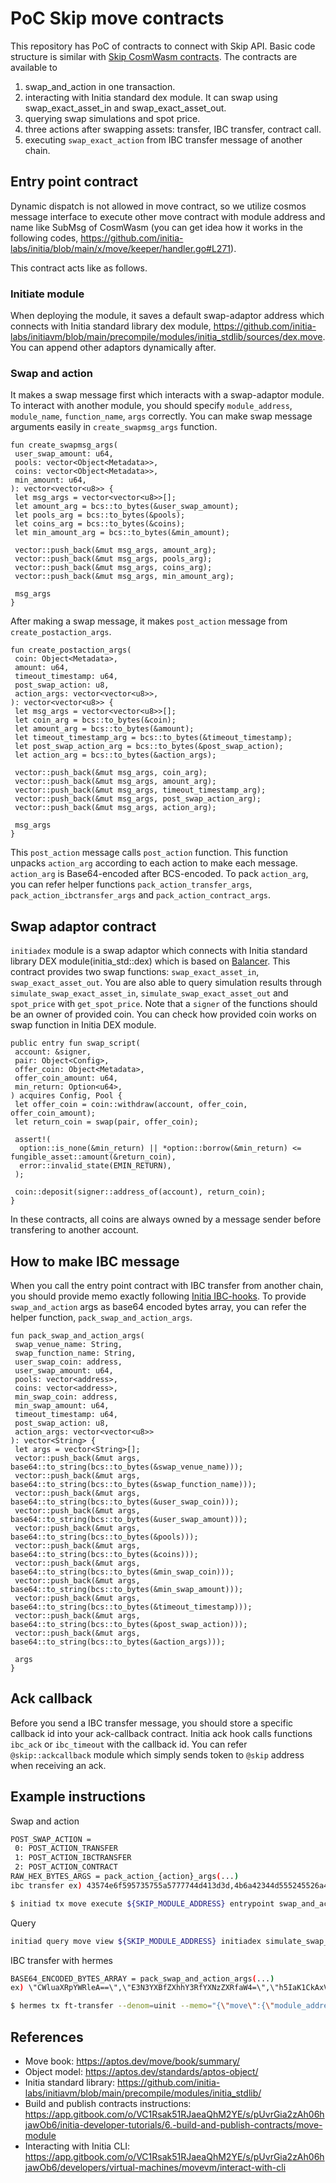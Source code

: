 PoC Skip move contracts
=============

This repository has PoC of contracts to connect with Skip API. Basic code structure is similar with [Skip CosmWasm contracts](https://github.com/skip-mev/skip-api-contracts).
The contracts are available to

1. swap_and_action in one transaction.
2. interacting with Initia standard dex module. It can swap using swap_exact_asset_in and swap_exact_asset_out.
3. querying swap simulations and spot price.
4. three actions after swapping assets: transfer, IBC transfer, contract call.
5. executing `swap_exact_action` from IBC transfer message of another chain.

Entry point contract
-------------

Dynamic dispatch is not allowed in move contract, so we utilize cosmos message interface to execute other move contract with module address and name like SubMsg of CosmWasm (you can get idea how it works in the following codes, <https://github.com/initia-labs/initia/blob/main/x/move/keeper/handler.go#L271>).

This contract acts like as follows.

### Initiate module

When deploying the module, it saves a default swap-adaptor address which connects with Initia standard library dex module, <https://github.com/initia-labs/initiavm/blob/main/precompile/modules/initia_stdlib/sources/dex.move>. You can append other adaptors dynamically after.

### Swap and action

It makes a swap message first which interacts with a swap-adaptor module. To interact with another module, you should specify `module_address`, `module_name`, `function_name`, `args` correctly. You can make swap message arguments easily in `create_swapmsg_args` function.

```move
fun create_swapmsg_args(
 user_swap_amount: u64,
 pools: vector<Object<Metadata>>,
 coins: vector<Object<Metadata>>,
 min_amount: u64,
): vector<vector<u8>> {
 let msg_args = vector<vector<u8>>[];
 let amount_arg = bcs::to_bytes(&user_swap_amount);
 let pools_arg = bcs::to_bytes(&pools);
 let coins_arg = bcs::to_bytes(&coins);
 let min_amount_arg = bcs::to_bytes(&min_amount);

 vector::push_back(&mut msg_args, amount_arg);
 vector::push_back(&mut msg_args, pools_arg);
 vector::push_back(&mut msg_args, coins_arg);
 vector::push_back(&mut msg_args, min_amount_arg);

 msg_args
}
```

After making a swap message, it makes `post_action` message from `create_postaction_args`.

```move
fun create_postaction_args(
 coin: Object<Metadata>,
 amount: u64,
 timeout_timestamp: u64,
 post_swap_action: u8,
 action_args: vector<vector<u8>>,
): vector<vector<u8>> {
 let msg_args = vector<vector<u8>>[];
 let coin_arg = bcs::to_bytes(&coin);
 let amount_arg = bcs::to_bytes(&amount);
 let timeout_timestamp_arg = bcs::to_bytes(&timeout_timestamp);
 let post_swap_action_arg = bcs::to_bytes(&post_swap_action);
 let action_arg = bcs::to_bytes(&action_args);

 vector::push_back(&mut msg_args, coin_arg);
 vector::push_back(&mut msg_args, amount_arg);
 vector::push_back(&mut msg_args, timeout_timestamp_arg);
 vector::push_back(&mut msg_args, post_swap_action_arg);
 vector::push_back(&mut msg_args, action_arg);

 msg_args
}
```

This `post_action` message calls `post_action` function. This function unpacks `action_arg` according to each action to make each message. `action_arg` is Base64-encoded after BCS-encoded. To pack `action_arg`, you can refer helper functions `pack_action_transfer_args`, `pack_action_ibctransfer_args` and `pack_action_contract_args`.

Swap adaptor contract
-------------

`initiadex` module is a swap adaptor which connects with Initia standard library DEX module(initia_std::dex) which is based on [Balancer](https://balancer.fi/whitepaper.pdf). This contract provides two swap functions: `swap_exact_asset_in`, `swap_exact_asset_out`. You are also able to query simulation results through `simulate_swap_exact_asset_in`, `simulate_swap_exact_asset_out` and `spot_price` with `get_spot_price`. Note that a `signer` of the functions should be an owner of provided coin. You can check how provided coin works on swap function in Initia DEX module.

```move
public entry fun swap_script(
 account: &signer,
 pair: Object<Config>,
 offer_coin: Object<Metadata>,
 offer_coin_amount: u64,
 min_return: Option<u64>,
) acquires Config, Pool {
 let offer_coin = coin::withdraw(account, offer_coin, offer_coin_amount);
 let return_coin = swap(pair, offer_coin);

 assert!(
  option::is_none(&min_return) || *option::borrow(&min_return) <= fungible_asset::amount(&return_coin),
  error::invalid_state(EMIN_RETURN),
 );

 coin::deposit(signer::address_of(account), return_coin);
}
```

In these contracts, all coins are always owned by a message sender before transfering to another account.

How to make IBC message
-------------

When you call the entry point contract with IBC transfer from another chain, you should provide memo exactly following [Initia IBC-hooks](https://github.com/initia-labs/initia/tree/main/x/move/ibc-middleware). To provide `swap_and_action` args as base64 encoded bytes array, you can refer the helper function, `pack_swap_and_action_args`.

```move
fun pack_swap_and_action_args(
 swap_venue_name: String,
 swap_function_name: String,
 user_swap_coin: address,
 user_swap_amount: u64,
 pools: vector<address>,
 coins: vector<address>,
 min_swap_coin: address,
 min_swap_amount: u64,
 timeout_timestamp: u64,
 post_swap_action: u8,
 action_args: vector<vector<u8>>
): vector<String> {
 let args = vector<String>[];
 vector::push_back(&mut args, base64::to_string(bcs::to_bytes(&swap_venue_name)));
 vector::push_back(&mut args, base64::to_string(bcs::to_bytes(&swap_function_name)));
 vector::push_back(&mut args, base64::to_string(bcs::to_bytes(&user_swap_coin)));
 vector::push_back(&mut args, base64::to_string(bcs::to_bytes(&user_swap_amount)));
 vector::push_back(&mut args, base64::to_string(bcs::to_bytes(&pools)));
 vector::push_back(&mut args, base64::to_string(bcs::to_bytes(&coins)));
 vector::push_back(&mut args, base64::to_string(bcs::to_bytes(&min_swap_coin)));
 vector::push_back(&mut args, base64::to_string(bcs::to_bytes(&min_swap_amount)));
 vector::push_back(&mut args, base64::to_string(bcs::to_bytes(&timeout_timestamp)));
 vector::push_back(&mut args, base64::to_string(bcs::to_bytes(&post_swap_action)));
 vector::push_back(&mut args, base64::to_string(bcs::to_bytes(&action_args)));
 
 args
}
```

Ack callback
-------------

Before you send a IBC transfer message, you should store a specific callback id into your ack-callback contract. Initia ack hook calls functions `ibc_ack` or `ibc_timeout` with the callback id. You can refer `@skip::ackcallback` module which simply sends token to `@skip` address when receiving an ack.

Example instructions
-------------

Swap and action

```bash
POST_SWAP_ACTION = 
 0: POST_ACTION_TRANSFER
 1: POST_ACTION_IBCTRANSFER
 2: POST_ACTION_CONTRACT
RAW_HEX_BYTES_ARGS = pack_action_{action}_args(...)
ibc transfer ex) 43574e6f595735755a5777744d413d3d,4b6a42344d555245526a4646516b4935517a49334f5459334e5452465154464551555243524556464f544579515549334f544e44526a59304e773d3d,41414141414141414141413d,32424941414141414141413d,41413d3d

$ initiad tx move execute ${SKIP_MODULE_ADDRESS} entrypoint swap_and_action --args "string:initiadex string:swap_exact_asset_in address:${USER_SWAP_COIN_METADATA} u64:${USER_SWAP_COIN_AMOUNT} vector<address>:${PAIR_METADATA} vector<address>:${COIN_1_METADATA},${COIN_2_METADATA} address:${MIN_SWAP_COIN_METADATA} u64:${MIN_SWAP_COIN_AMOUNT} u64:${TIMEOUT_TIMESTAMP} u8:${POST_SWAP_ACTION} vector<raw_hex>:${RAW_HEX_BYTES_ARGS}" --from=node0 --gas=auto --gas-adjustment 1.5 --gas-prices 0.15uinit --chain-id=localnet
```

Query

```bash
initiad query move view ${SKIP_MODULE_ADDRESS} initiadex simulate_swap_exact_asset_in --args "u64:${SWAP_AMOUNT} vector<address>:${PAIR_METADATA} vector<address>:${COIN_1_METADATA},${COIN_2_METADATA}"
```

IBC transfer with hermes

```bash
BASE64_ENCODED_BYTES_ARRAY = pack_swap_and_action_args(...)
ex) \"CWluaXRpYWRleA==\",\"E3N3YXBfZXhhY3RfYXNzZXRfaW4=\",\"h5IaK1CkAxVs+K+tdo/W394muRPi7kYLEBXl9+8XVdA=\",\"ECcAAAAAAAA=\",\"ASqe+Vd8X7NtKZHZ+6nLZe2Ls/SbFxkCGtMtzxwYZxTd\",\"AoeSGitQpAMVbPivrXaP1t/eJrkT4u5GCxAV5ffvF1XQjkczvavPfUr8PRTw3UbJv1L7D86eS5lsk54ZW4vIkdk=\",\"jkczvavPfUr8PRTw3UbJv1L7D86eS5lsk54ZW4vIkdk=\",\"ZAAAAAAAAAA=\",\"wNHzDUbCsBc=\",\"AA==\",\"ASxBQUFBQUFBQUFBQUFBQUFBMjVMbVMxeFJxTzNLRXdOTlFTZ0dJZ3NBWStFPQ==\"

$ hermes tx ft-transfer --denom=uinit --memo="{\"move\":{\"module_address\":\"${SKIP_MODULE_ADDRESS}\",\"module_name\":\"entrypoint\",\"function_name\":\"swap_and_action\",\"type_args\":[],\"args\":[${BASE64_ENCODED_BYTES_ARRAY}]}}" --amount=10000 --dst-chain=localnet --src-chain=localnet1 --src-channel=channel-0 --src-port=transfer --timeout-height-offset=100 --timeout-seconds=600 --receiver="${SKIP_MODULE_ADDRESS}::entrypoint::swap_and_action"
```

References
-------------

* Move book: <https://aptos.dev/move/book/summary/>
* Object model: <https://aptos.dev/standards/aptos-object/>
* Initia standard library: <https://github.com/initia-labs/initiavm/blob/main/precompile/modules/initia_stdlib/>
* Build and publish contracts instructions: <https://app.gitbook.com/o/VC1Rsak51RJaeaQhM2YE/s/pUvrGia2zAh06hjawOb6/initia-developer-tutorials/6.-build-and-publish-contracts/move-module>
* Interacting with Initia CLI: <https://app.gitbook.com/o/VC1Rsak51RJaeaQhM2YE/s/pUvrGia2zAh06hjawOb6/developers/virtual-machines/movevm/interact-with-cli>
